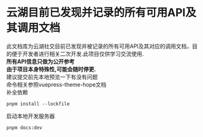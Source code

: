 # 云湖目前已发现并记录的所有可用API及其调用文档

此文档库为云湖社交目前已发现并被记录的所有可用API及其对应的调用文档，目的便于开发者进行相关二次开发.此项目仅供学习交流使用.  
**所有API信息只做为公开参考**  
**由于项目本身特殊性,可能会随时停更.**  
建议提交前先本地预览一下有没有问题  
命令相关参照vuepress-theme-hope文档  
补全依赖  

```SHELL
pnpm install --lockfile
```

启动本地开发服务器

```SHELL
pnpm docs:dev
```
